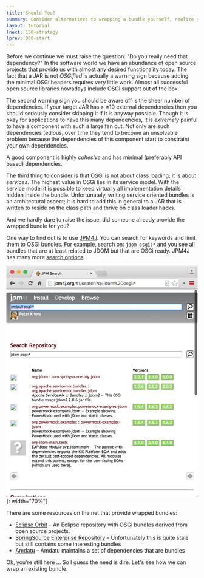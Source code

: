 ```yaml
---
title: Should You?
summary: Consider alternatives to wrapping a bundle yourself, realize you do incur a long term technical debt.
layout: tutorial
lnext: 150-strategy
lprev: 050-start
---
```


Before we continue we must raise the question: "Do you really need that dependency?" In the software world we have an abundance of open source projects that provide us with almost any desired functionality today. The fact that a JAR is not _OSGified_ is actually a warning sign because adding the minimal OSGi headers requires very little work. Almost all successful open source libraries nowadays include OSGi support out of the box.  

The second warning sign you should be aware off is the sheer number of dependencies. If your target JAR has > ±10 external dependencies then you should seriously consider skipping it if it is anyway possible. Though it is okay for applications to have this many dependencies, it is _extremely_ painful to have a component with such a large fan out. Not only are such dependencies tedious, over time they tend to become an unsolvable problem because the dependencies of this component start to constraint your own dependencies. 

A good component is highly _cohesive_ and has minimal (preferably API based) dependencies.

The third thing to consider is that OSGi is not about class loading; it is about _services_. The highest value in OSGi lies in its service model. With the service model it is possible to keep virtually all implementation details hidden inside the bundle. Unfortunately, writing service oriented bundles is an architectural aspect; it is hard to add this in general to a JAR that is written to reside on the class path and thrive on class loader hacks.

And we hardly dare to raise the issue, did someone already provide the wrapped bundle for you? 

One way to find out is to use [JPM4J]. You can search for keywords and limit them to OSGi bundles. For example, search on: [`jdom osgi:*`](http://jpm4j.org/#!/search?q=jdom%20osgi:*) and you see all bundles that are at least related to JDOM but that are OSGi ready. JPM4J has many more [search options](http://jpm4j.org/#!/md/search).

![Search JDOM & OSGi](img/search.png){: width="70%"}

There are some resources on the net that provide wrapped bundles:

* [Eclipse Orbit](http://www.eclipse.org/orbit) – An Eclipse repository with OSGi bundles derived from open source projects.
* [SpringSource Enterprise Repository](http://ebr.springsource.com/repository/app/) – Unfortunately this is quite stale but still contains some interesting bundles
* [Amdatu](http://repository.amdatu.org/dependencies/) – Amdatu maintains a set of dependencies that are bundles

Ok, you're still here ... So I guess the need is dire. Let's see how we can wrap an existing bundle.

[DOM4J]: http://jpm4j.org/#!/p/org.jdom/jdom
[JPM4J]: http://jpm4j.org/
[-conditionalpackage]: http://bnd.bndtools.org/instructions/conditionalpackage.html
[blog]: http://njbartlett.name/2014/05/26/static-linking.html
[133 Service Loader Mediator Specification]: http://blog.osgi.org/2013/02/javautilserviceloader-in-osgi.html
[semanticaly versioned]: http://bnd.bndtools.org/chapters/170-versioning.html 
[135.3 osgi.contract Namespace]: http://blog.osgi.org/2013/08/osgi-contracts-wonkish.html
[BSD style license]: http://dom4j.sourceforge.net/dom4j-1.6.1/license.html
[supernodes of small worlds]: https://en.wikipedia.org/wiki/Small-world_network
[OSGiSemVer]: https://www.osgi.org/wp-content/uploads/SemanticVersioning.pdf
[osgi.enroute.examples.wrapping.dom4j.adapter]: https://github.com/osgi/osgi.enroute.examples/osgi.enroute.examples.wrapping.dom4j.adapter